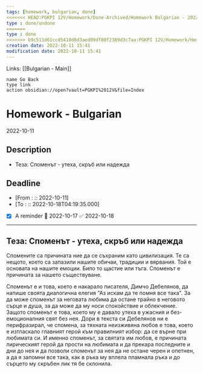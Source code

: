 ```yaml
---
tags: [homework, bulgarian, done]
<<<<<<< HEAD:PGKPI 12V/Homework/Done-Archived/Homework Bulgarian - 2022-10-11.md
type : done/undone
=======
type : done
>>>>>>> b9c511d61ccd5410d8d3aed09df80f2389d3c7aa:PGKPI 12V/Homework/Homework Bulgarian - 2022-10-11.md
creation date: 2022-10-11 15:41
modification date: 2022-10-11 15:41
---
```

Links: [[Bulgarian - Main]]
```button
name Go Back
type link
action obsidian://open?vault=PGKPI%2012V&file=Index
```
# Homework - Bulgarian
2022-10-11
## Description
-  Теза: Споменът - утеха, скръб или надежда
## Deadline
-  [From : :: 2022-10-11]
-  [To : :: 2022-10-18T04:19:35.000]
- [x] A reminder 📅 2022-10-17 ✅ 2022-10-18
---
## Теза: Споменът - утеха, скръб или надежда
Спомените са причината ние да се съхраним като цивилизация. Те са нещото, което са запазили нашите обичаи, традиции и вярвания. Той е основата на нашите емоции. Било то щастие или тъга. Споменът е причината за нашето съществуване.  

Споменът е и това, което е накарало писателя, Димчо Дебелянов, да напише своята диалогична елегия "Аз искам да те помня все така". За да може споменът за неговата любима да остане трайно в неговото сърце и душа, за да може да му носи спокойствие и облекчение. Защото споменът е това, което му е давало утеха в ужасния и без-емоционалния свят без нея. Дори в текста си Дебелянов ни е перифразирал, че спомена, за тяхната неизживяна любов е това, което е изтласкало главният герой към правилният избор: да се върне при любимата си. И именно споменът, за святата им любов, е причината лирическият герой да прости на любимата и да прекара последните и дни до нея и да позволи споменът за нея да не остане черен и опетнен, а да я запомни все така, как в ръка му вплела пламнала ръка и до сърцето му скръбен лик тя бе склонила.
